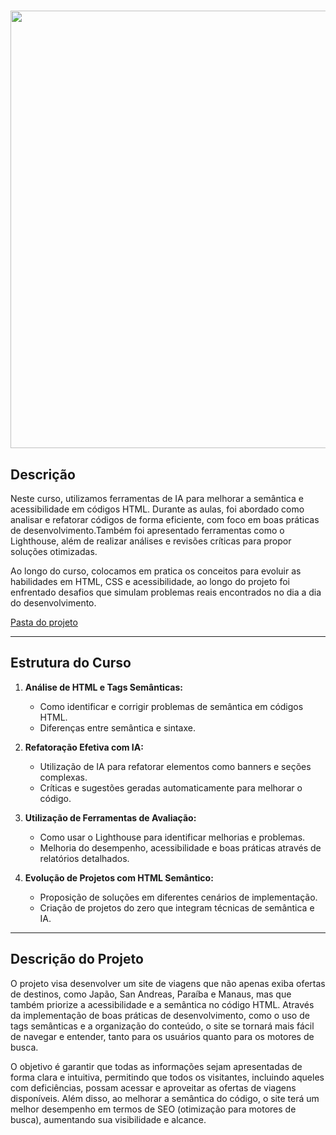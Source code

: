 <h1 align="center">
<img 
    src="./assets-readme/capa.png"
    width="700"  
/>
</h1>

## Descrição

Neste curso, utilizamos ferramentas de IA para melhorar a semântica e acessibilidade em códigos HTML. Durante as aulas, foi abordado como analisar e refatorar códigos de forma eficiente, com foco em boas práticas de desenvolvimento.Também foi apresentado ferramentas como o Lighthouse, além de realizar análises e revisões críticas para propor soluções otimizadas.

Ao longo do curso, colocamos em pratica os conceitos para evoluir as habilidades em HTML, CSS e acessibilidade, ao longo do projeto foi enfrentado desafios que simulam problemas reais encontrados no dia a dia do desenvolvimento.

[Pasta do projeto](./jornada-ia-base-projeto-base/)

---

## Estrutura do Curso

1. **Análise de HTML e Tags Semânticas:**
   - Como identificar e corrigir problemas de semântica em códigos HTML.
   - Diferenças entre semântica e sintaxe.

2. **Refatoração Efetiva com IA:**
   - Utilização de IA para refatorar elementos como banners e seções complexas.
   - Críticas e sugestões geradas automaticamente para melhorar o código.

3. **Utilização de Ferramentas de Avaliação:**
   - Como usar o Lighthouse para identificar melhorias e problemas.
   - Melhoria do desempenho, acessibilidade e boas práticas através de relatórios detalhados.

4. **Evolução de Projetos com HTML Semântico:**
   - Proposição de soluções em diferentes cenários de implementação.
   - Criação de projetos do zero que integram técnicas de semântica e IA.

---

## Descrição do Projeto
O projeto visa desenvolver um site de viagens que não apenas exiba ofertas de destinos, como Japão, San Andreas, Paraíba e Manaus, mas que também priorize a acessibilidade e a semântica no código HTML. Através da implementação de boas práticas de desenvolvimento, como o uso de tags semânticas e a organização do conteúdo, o site se tornará mais fácil de navegar e entender, tanto para os usuários quanto para os motores de busca.

O objetivo é garantir que todas as informações sejam apresentadas de forma clara e intuitiva, permitindo que todos os visitantes, incluindo aqueles com deficiências, possam acessar e aproveitar as ofertas de viagens disponíveis. Além disso, ao melhorar a semântica do código, o site terá um melhor desempenho em termos de SEO (otimização para motores de busca), aumentando sua visibilidade e alcance.



